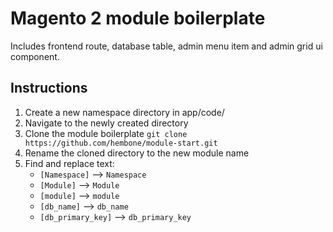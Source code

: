 # Magento 2 module boilerplate
Includes frontend route, database table, admin menu item and admin grid ui component.

## Instructions

1. Create a new namespace directory in app/code/
2. Navigate to the newly created directory
3. Clone the module boilerplate `git clone https://github.com/hembone/module-start.git`
4. Rename the cloned directory to the new module name
4. Find and replace text:
	* `[Namespace]` --> `Namespace`
	* `[Module]` --> `Module`
  	* `[module]` --> `module`
  	* `[db_name]` --> `db_name`
	* `[db_primary_key]` --> `db_primary_key`